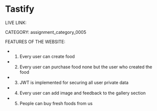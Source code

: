 # Tastify

LIVE LINK:

CATEGORY:
assignment_category_0005

FEATURES OF THE WEBSITE:

- 1. Every user can create food
- 2. Every user can purchase food none but the user who created the food
- 3. JWT is implemented for securing all user private data
- 4. Every user can add image and feedback to the gallery section
- 5. People can buy fresh foods from us
